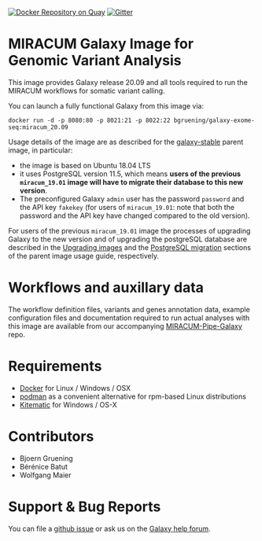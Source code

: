 [![Docker Repository on Quay](https://quay.io/repository/bgruening/galaxy-exome-seq/status "Docker Repository on Quay")](https://quay.io/repository/bgruening/galaxy-exome-seq)
[![Gitter](https://badges.gitter.im/bgruening/docker-galaxy-stable.svg)](https://gitter.im/bgruening/docker-galaxy-stable?utm_source=badge&utm_medium=badge&utm_campaign=pr-badge)


MIRACUM Galaxy Image for Genomic Variant Analysis
=================================================

This image provides Galaxy release 20.09 and all tools required to run the
MIRACUM workflows for somatic variant calling.

You can launch a fully functional Galaxy from this image via:

```
docker run -d -p 8080:80 -p 8021:21 -p 8022:22 bgruening/galaxy-exome-seq:miracum_20.09
```

Usage details of the image are as described for the
[galaxy-stable](https://github.com/bgruening/docker-galaxy-stable/blob/20.09/README.md)
parent image, in particular:

- the image is based on Ubuntu 18.04 LTS
- it uses PostgreSQL version 11.5, which means **users of the previous
  ``miracum_19.01`` image will have to migrate their database to this new
  version**.
- The preconfigured Galaxy ``admin`` user has the password ``password`` and
  the API key ``fakekey`` (for users of ``miracum_19.01``: note that both the
  password and the API key have changed compared to the old version).

For users of the previous ``miracum_19.01`` image the processes of upgrading
Galaxy to the new version and of upgrading the postgreSQL database are
described in the
[Upgrading images](https://github.com/bgruening/docker-galaxy-stable/blob/20.09/README.md#upgrading-images--toc)
and the
[PostgreSQL migration](https://github.com/bgruening/docker-galaxy-stable/blob/20.09/README.md#postgresql-migration--toc)
sections of the parent image usage guide, respectively.

# Workflows and auxillary data

The workflow definition files, variants and genes annotation data, example
configuration files and documentation required to run actual analyses with
this image are available from our accompanying
[MIRACUM-Pipe-Galaxy](https://github.com/AG-Boerries/MIRACUM-Pipe-Galaxy) repo.

# Requirements

 - [Docker](https://docs.docker.com/installation/) for Linux / Windows / OSX
 - [podman](https://podman.io/) as a convenient alternative for rpm-based Linux distributions
 - [Kitematic](https://kitematic.com/) for Windows / OS-X

# Contributors

- Bjoern Gruening
- Bérénice Batut
- Wolfgang Maier

# Support & Bug Reports

You can file a [github issue](https://github.com/bgruening/galaxy-exom-seq/issues) or ask us on the [Galaxy help forum](https://help.galaxyproject.org/).
